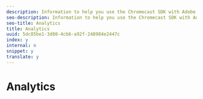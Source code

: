 ```yaml
---
description: Information to help you use the Chromecast SDK with Adobe Analytics.
seo-description: Information to help you use the Chromecast SDK with Adobe Analytics.
seo-title: Analytics
title: Analytics
uuid: 5dc85be1-3d80-4cb6-a92f-248984e2447c
index: y
internal: n
snippet: y
translate: y
---
```


# Analytics


